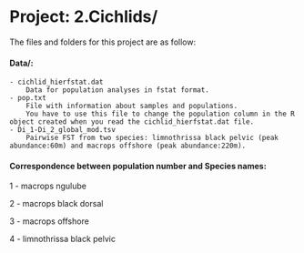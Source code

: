 
# Project: 2.Cichlids/

The files and folders for this project are as follow:

#### Data/:
	- cichlid_hierfstat.dat 
		Data for population analyses in fstat format.
	- pop.txt 
		File with information about samples and populations. 
		You have to use this file to change the population column in the R object created when you read the cichlid_hierfstat.dat file.
	- Di_1-Di_2_global_mod.tsv 
		Pairwise FST from two species: limnothrissa black pelvic (peak abundance:60m) and macrops offshore (peak abundance:220m).


#### Correspondence between population number and Species names:
1 - macrops ngulube

2 - macrops black dorsal

3 - macrops offshore

4 - limnothrissa black pelvic

